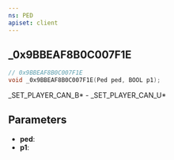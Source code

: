 ```yaml
---
ns: PED
apiset: client
---
```

## _0x9BBEAF8B0C007F1E

```c
// 0x9BBEAF8B0C007F1E
void _0x9BBEAF8B0C007F1E(Ped ped, BOOL p1);
```

_SET_PLAYER_CAN_B* - _SET_PLAYER_CAN_U*

## Parameters
* **ped**:
* **p1**: